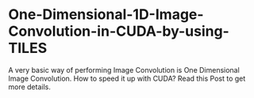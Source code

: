 # One-Dimensional-1D-Image-Convolution-in-CUDA-by-using-TILES
A very basic way of performing Image Convolution is One Dimensional Image Convolution. How to speed it up with CUDA?  Read this Post to get more details.
